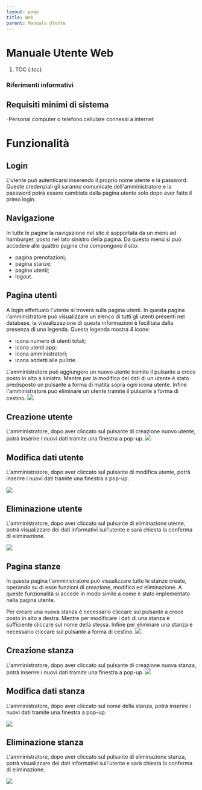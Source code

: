 ```yaml
---
layout: page
title: Web
parent: Manuale Utente
---
```


# Manuale Utente Web

1. TOC
{:toc}
### Riferimenti informativi

## Requisiti minimi di sistema
-Personal computer o telefono cellulare connessi a internet

# Funzionalità

## Login
L'utente può autenticarsi inserendo il proprio nome utente e la password. Queste credenziali gli saranno comunicate dell'amministratore e la password potrà essere cambiata dalla pagina utente solo dopo aver fatto il primo login.

## Navigazione

In tutte le pagine la navigazione nel sito è supportata da un menù ad hamburger, posto nel lato sinistro della pagina.
Da questo menù si può accedere alle quattro pagine che compongono il sito:
- pagina prenotazioni;
- pagina stanze;
- pagina utenti;
- logout.

## Pagina utenti
A login effettuato l'utente si troverà sulla pagina utenti.
In questa pagina l'amministratore può visualizzare un elenco di tutti gli utenti presenti nel database, la visualizzazione di queste informazioni è facilitata dalla presenza di una legenda.
Questa legenda mostra 4 icone:
- icona numero di utenti totali;
- icona utenti app;
- icona amministratori;
- icona addetti alle pulizie.

L'amministratore può aggiungere un nuovo utente tramite il pulsante a croce posto in alto a sinistra.
Mentre per la modifica dei dati di un utente è stato predisposto un pulsante a forma di matita sopra ogni icona utente.
Infine l'amministratore può eliminare un utente tramite il pulsante a forma di cestino.
![](/assets/web/landingPage.jpg)

## Creazione utente
L'amministratore, dopo aver cliccato sul pulsante di creazione nuovo utente, potrà inserire i nuovi dati tramite una finestra a pop-up.
![](/assets/web/createUser.jpg)

## Modifica dati utente
L'amministratore, dopo aver cliccato sul pulsante di modifica utente, potrà inserire i nuovi dati tramite una finestra a pop-up.

![](/assets/web/modifyUser.jpg)

## Eliminazione utente
L'amministratore, dopo aver cliccato sul pulsante di eliminazione utente, potrà visualizzare dei dati informativi sull'utente e sarà chiesta la conferma di eliminazione.

![](/assets/web/deleteUser.jpg)

## Pagina stanze
In questa pagina l'amministratore può visualizzare tutte le stanze create, operando su di esse funzioni di creazione, modifica ed eliminazione. A queste funzionalità si accede in modo simile a come è stato implementato nella pagina utente.

Per creare una nuova stanza è necessario cliccare sul pulsante a croce posto in alto a destra.
Mentre per modificare i dati di una stanza è sufficiente cliccare sul nome della stessa.
Infine per eliminare una stanza è necessario cliccare sul pulsante a forma di cestino.
![](/assets/web/roomPage.jpg)

## Creazione stanza
L'amministratore, dopo aver cliccato sul pulsante di creazione nuova stanza, potrà inserire i nuovi dati tramite una finestra a pop-up.
![](/assets/web/createRoom.jpg)

## Modifica dati stanza
L'amministratore, dopo aver cliccato sul nome della stanza, potrà inserire i nuovi dati tramite una finestra a pop-up.

![](/assets/web/modifyRoom.jpg)

## Eliminazione stanza
L'amministratore, dopo aver cliccato sul pulsante di eliminazione stanza, potrà visualizzare dei dati informativi sull'utente e sarà chiesta la conferma di eliminazione.

![](/assets/web/deleteRoom.jpg)


